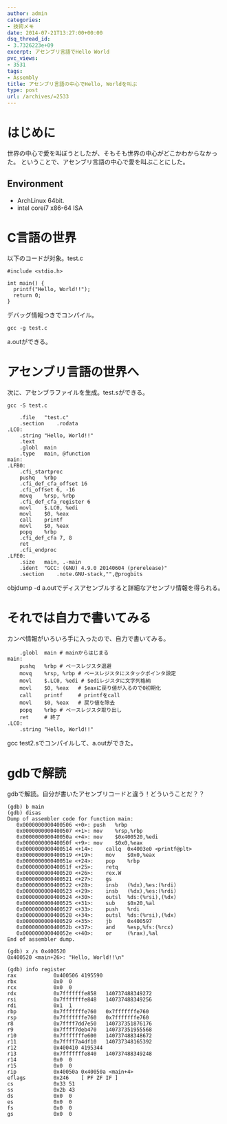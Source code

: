 ```yaml
---
author: admin
categories:
- 技術メモ
date: 2014-07-21T13:27:00+00:00
dsq_thread_id:
- 3.7326223e+09
excerpt: アセンブリ言語でHello World
pvc_views:
- 3531
tags:
- Assembly
title: アセンブリ言語の中心でHello, Worldを叫ぶ
type: post
url: /archives/=2533
---
```


はじめに
========

世界の中心で愛を叫ぼうとしたが、そもそも世界の中心がどこかわからなかった。
ということで、アセンブリ言語の中心で愛を叫ぶことにした。

Environment
-----------

-   ArchLinux 64bit.
-   intel corei7 x86-64 ISA

C言語の世界
===========

以下のコードが対象。test.c

``` {.language}
#include <stdio.h>

int main() {
  printf("Hello, World!!");
  return 0;
}
```

デバッグ情報つきでコンパイル。

``` {.bash}
gcc -g test.c
```

a.outができる。

アセンブリ言語の世界へ
======================

次に、アセンブラファイルを生成。test.sができる。

``` {.bash}
gcc -S test.c
```

``` {.language}
    .file   "test.c"
    .section    .rodata
.LC0:
    .string "Hello, World!!"
    .text
    .globl  main
    .type   main, @function
main:
.LFB0:
    .cfi_startproc
    pushq   %rbp
    .cfi_def_cfa_offset 16
    .cfi_offset 6, -16
    movq    %rsp, %rbp
    .cfi_def_cfa_register 6
    movl    $.LC0, %edi
    movl    $0, %eax
    call    printf
    movl    $0, %eax
    popq    %rbp
    .cfi_def_cfa 7, 8
    ret
    .cfi_endproc
.LFE0:
    .size   main, .-main
    .ident  "GCC: (GNU) 4.9.0 20140604 (prerelease)"
    .section    .note.GNU-stack,"",@progbits
```

objdump -d a.outでディスアセンブルすると詳細なアセンブリ情報を得られる。

それでは自力で書いてみる
========================

カンペ情報がいろいろ手に入ったので、自力で書いてみる。

``` {.language}
    .globl  main # mainからはじまる
main:
    pushq   %rbp # ベースレジスタ退避
    movq    %rsp, %rbp # ベースレジスタにスタックポインタ設定
    movl    $.LC0, %edi # $ediレジスタに文字列格納
    movl    $0, %eax   # $eaxに戻り値が入るので0初期化
    call    printf     # printfをcall  
    movl    $0, %eax   # 戻り値を除去
    popq    %rbp # ベースレジスタ取り出し
    ret     # 終了
.LC0:
    .string "Hello, World!!"
```

gcc test2.sでコンパイルして、a.outができた。

gdbで解読
=========

gdbで解読。自分が書いたアセンブリコードと違う！どういうことだ？？

``` {.language}
(gdb) b main
(gdb) disas
Dump of assembler code for function main:
   0x0000000000400506 <+0>: push   %rbp
   0x0000000000400507 <+1>: mov    %rsp,%rbp
   0x000000000040050a <+4>: mov    $0x400520,%edi
   0x000000000040050f <+9>: mov    $0x0,%eax
   0x0000000000400514 <+14>:    callq  0x4003e0 <printf@plt>
   0x0000000000400519 <+19>:    mov    $0x0,%eax
   0x000000000040051e <+24>:    pop    %rbp
   0x000000000040051f <+25>:    retq   
   0x0000000000400520 <+26>:    rex.W
   0x0000000000400521 <+27>:    gs
   0x0000000000400522 <+28>:    insb   (%dx),%es:(%rdi)
   0x0000000000400523 <+29>:    insb   (%dx),%es:(%rdi)
   0x0000000000400524 <+30>:    outsl  %ds:(%rsi),(%dx)
   0x0000000000400525 <+31>:    sub    $0x20,%al
   0x0000000000400527 <+33>:    push   %rdi
   0x0000000000400528 <+34>:    outsl  %ds:(%rsi),(%dx)
   0x0000000000400529 <+35>:    jb     0x400597
   0x000000000040052b <+37>:    and    %esp,%fs:(%rcx)
   0x000000000040052e <+40>:    or     (%rax),%al
End of assembler dump.

(gdb) x /s 0x400520
0x400520 <main+26>: "Hello, World!!\n"

(gdb) info register
rax            0x400506 4195590
rbx            0x0  0
rcx            0x0  0
rdx            0x7fffffffe858   140737488349272
rsi            0x7fffffffe848   140737488349256
rdi            0x1  1
rbp            0x7fffffffe760   0x7fffffffe760
rsp            0x7fffffffe760   0x7fffffffe760
r8             0x7ffff7dd7e50   140737351876176
r9             0x7ffff7deb470   140737351955568
r10            0x7fffffffe600   140737488348672
r11            0x7ffff7a4df10   140737348165392
r12            0x400410 4195344
r13            0x7fffffffe840   140737488349248
r14            0x0  0
r15            0x0  0
rip            0x40050a 0x40050a <main+4>
eflags         0x246    [ PF ZF IF ]
cs             0x33 51
ss             0x2b 43
ds             0x0  0
es             0x0  0
fs             0x0  0
gs             0x0  0
```
